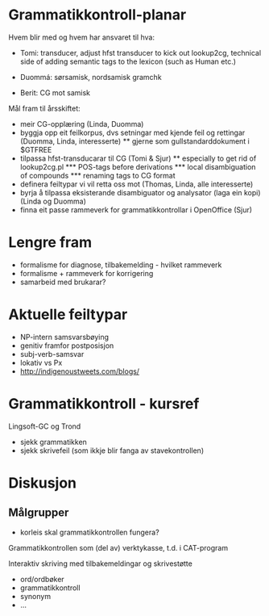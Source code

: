 # Grammatikkontroll-planar


Hvem blir med og hvem har ansvaret til hva:
* Tomi: transducer, adjust hfst transducer to kick out lookup2cg, technical side of adding semantic tags to the lexicon (such as Human etc.)
* Duommá: sørsamisk, nordsamisk gramchk


* Berit: CG mot samisk


Mål fram til årsskiftet:
* meir CG-opplæring (Linda, Duomma)
* byggja opp eit feilkorpus, dvs setningar med kjende feil og rettingar (Duomma, Linda, interesserte)
** gjerne som gullstandarddokument i $GTFREE
* tilpassa hfst-transducarar til CG (Tomi & Sjur)
** especially to get rid of lookup2cg.pl
*** POS-tags before derivations
*** local disambiguation of compounds
*** renaming tags to CG format
* definera feiltypar vi vil retta oss mot (Thomas, Linda, alle interesserte)
* byrja å tilpassa eksisterande disambiguator og analysator (laga ein kopi) (Linda og Duomma)
* finna eit passe rammeverk for grammatikkontrollar i OpenOffice (Sjur)




# Lengre fram


* formalisme for diagnose, tilbakemelding - hvilket rammeverk
* formalisme + rammeverk for korrigering
* samarbeid med brukarar?


# Aktuelle feiltypar


* NP-intern samsvarsbøying
* genitiv framfor postposisjon
* subj-verb-samsvar
* lokativ vs Px
* http://indigenoustweets.com/blogs/


# Grammatikkontroll - kursref


Lingsoft-GC og Trond


* sjekk grammatikken
* sjekk skrivefeil (som ikkje blir fanga av stavekontrollen)


# Diskusjon


## Målgrupper


* korleis skal grammatikkontrollen fungera?


Grammatikkontrollen som (del av) verktykasse, t.d. i CAT-program


Interaktiv skriving med tilbakemeldingar og skrivestøtte
* ord/ordbøker
* grammatikkontroll
* synonym
* ...
